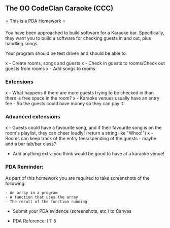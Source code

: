 ## The OO CodeClan Caraoke (CCC)

:star: This is a PDA Homework :star:

You have been approached to build software for a Karaoke bar. Specifically, they want you to build a software for checking guests in and out, plus handling songs.

Your program should be test driven and should be able to:

x - Create rooms, songs and guests
x - Check in guests to rooms/Check out guests from rooms
x - Add songs to rooms

### Extensions

x - What happens if there are more guests trying to be checked in than there is free space in the room?
x - Karaoke venues usually have an entry fee - So the guests could have money so they can pay it.


### Advanced extensions

x - Guests could have a favourite song, and if their favourite song is on the room's playlist, they can cheer loudly! (return a string like "Whoo!")
x - Rooms can keep track of the entry fees/spending of the guests - maybe add a bar tab/bar class?
- Add anything extra you think would be good to have at a karaoke venue!


### PDA Reminder:

As part of this homework you are required to take screenshots of the following:

```
- An array in a program
- A function that uses the array
- The result of the function running
```

- Submit your PDA evidence (screenshots, etc.) to Canvas

- PDA Reference: I.T 5
